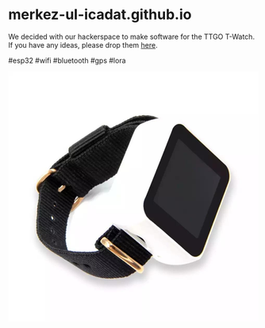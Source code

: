 # merkez-ul-icadat.github.io

We decided with our hackerspace to make software for the TTGO T-Watch. If you have any ideas, please drop them [here](https://github.com/merkez-ul-icadat/merkez-ul-icadat.github.io/issues). 

#esp32 #wifi #bluetooth #gps #lora

![TTGO T-Watch](img/TTGO_T-Watch.jpeg)
